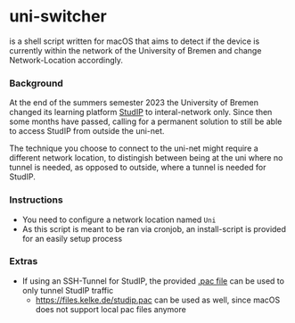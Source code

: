 # uni-switcher

is a shell script written for macOS that aims to detect if the device is currently within the network of the University of Bremen and change Network-Location accordingly.

### Background

At the end of the summers semester 2023 the University of Bremen changed its learning platform [StudIP](https://elearning.uni-bremen.de/) to interal-network only. Since then some months have passed, calling for a permanent solution to still be able to access StudIP from outside the uni-net.

The technique you choose to connect to the uni-net might require a different network location, to distingish between being at the uni where no tunnel is needed, as opposed to outside, where a tunnel is needed for StudIP.

### Instructions

- You need to configure a network location named `Uni`
- As this script is meant to be ran via cronjob, an install-script is provided for an easily setup process

### Extras

- If using an SSH-Tunnel for StudIP, the provided [.pac file](https://developer.mozilla.org/en-US/docs/Web/HTTP/Proxy_servers_and_tunneling/Proxy_Auto-Configuration_PAC_file) can be used to only tunnel StudIP traffic
  - https://files.kelke.de/studip.pac can be used as well, since macOS does not support local pac files anymore